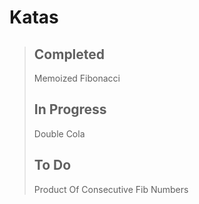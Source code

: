 # Katas #

> ## Completed ##
>
> Memoized Fibonacci  
>
> ## In Progress ##
>
> Double Cola
>
> ## To Do ##
>
> Product Of Consecutive Fib Numbers
  